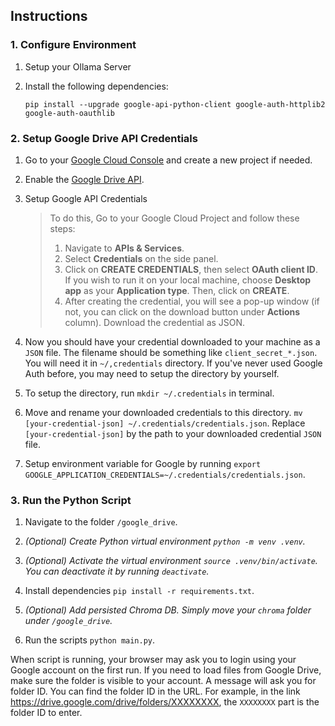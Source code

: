 ## Instructions

### 1. Configure Environment

1. Setup your Ollama Server

2. Install the following dependencies:
   ```
   pip install --upgrade google-api-python-client google-auth-httplib2 google-auth-oauthlib
   ```

### 2. Setup Google Drive API Credentials

1. Go to your [Google Cloud Console](https://console.cloud.google.com/?ref=haihai.ai) and create a new project if needed.

2. Enable the [Google Drive API](https://console.cloud.google.com/flows/enableapi?apiid=drive.googleapis.com&ref=haihai.ai).

3. Setup Google API Credentials

   > To do this, Go to your Google Cloud Project and follow these steps:
   >
   > 1. Navigate to **APIs & Services**.
   > 2. Select **Credentials** on the side panel.
   > 3. Click on **CREATE CREDENTIALS**, then select **OAuth client ID**. If you wish to run it on your local machine, choose **Desktop app** as your **Application type**. Then, click on **CREATE**.
   > 4. After creating the credential, you will see a pop-up window (if not, you can click on the download button under **Actions** column). Download the credential as JSON.

4. Now you should have your credential downloaded to your machine as a `JSON` file. The filename should be something like `client_secret_*.json`. You will need it in `~/,credentials` directory. If you've never used Google Auth before, you may need to setup the directory by yourself.

5. To setup the directory, run `mkdir ~/.credentials` in terminal.

6. Move and rename your downloaded credentials to this directory. `mv [your-credential-json] ~/.credentials/credentials.json`. Replace `[your-credential-json]` by the path to your downloaded credential `JSON` file.

7. Setup environment variable for Google by running `export GOOGLE_APPLICATION_CREDENTIALS=~/.credentials/credentials.json`.

### 3. Run the Python Script

1. Navigate to the folder `/google_drive`.

2. _(Optional) Create Python virtual environment `python -m venv .venv`._

3. _(Optional) Activate the virtual environment `source .venv/bin/activate`. You can deactivate it by running `deactivate`._

4. Install dependencies `pip install -r requirements.txt`.

5. _(Optional) Add persisted Chroma DB. Simply move your `chroma` folder under `/google_drive`._

6. Run the scripts `python main.py`.

When script is running, your browser may ask you to login using your Google account on the first run. If you need to load files from Google Drive, make sure the folder is visible to your account. A message will ask you for folder ID. You can find the folder ID in the URL. For example, in the link https://drive.google.com/drive/folders/XXXXXXXX, the `XXXXXXXX` part is the folder ID to enter.
